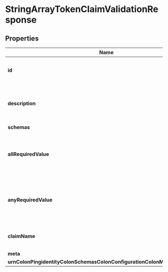 

# StringArrayTokenClaimValidationResponse


## Properties

| Name | Type | Description | Notes |
|------------ | ------------- | ------------- | -------------|
|**id** | **String** | Name of the Token Claim Validation |  |
|**description** | **String** | A description for this Token Claim Validation |  [optional] |
|**schemas** | **List&lt;EnumstringArrayTokenClaimValidationSchemaUrn&gt;** |  |  |
|**allRequiredValue** | **List&lt;String&gt;** | The set of all values that the claim must have to be considered valid. |  [optional] |
|**anyRequiredValue** | **List&lt;String&gt;** | The set of values that the claim may have to be considered valid. |  [optional] |
|**claimName** | **String** | The name of the claim to be validated. |  |
|**meta** | [**MetaMeta**](MetaMeta.md) |  |  [optional] |
|**urnColonPingidentityColonSchemasColonConfigurationColonMessagesColon20** | [**MetaUrnPingidentitySchemasConfigurationMessages20**](MetaUrnPingidentitySchemasConfigurationMessages20.md) |  |  [optional] |



